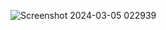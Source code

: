 ![Screenshot 2024-03-05 022939](https://github.com/RahtriGunantha/Quiz-Master/assets/64734950/a97493f3-9751-4c59-a03b-8671b654fdfb)

